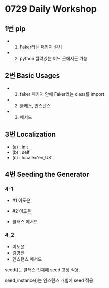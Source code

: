 # 0729 Daily Workshop

## 1번 pip

- 1) Faker라는 패키지 설치

- 2) python 깔려있는 어느 곳에서든 가능



## 2번 Basic Usages

- 1) faker 패키지 안에 Faker라는 class를 import
- 2) 클래스, 인스턴스
- 3) 메서드



## 3번 Localization

- (a) : init
- (b) : self
- (c) : locale='en_US'



## 4번 Seeding the Generator

### 4-1

- #1 이도윤
- #2 이도윤

-  클래스 메서드



### 4_2

- 이도윤
- 김영진
- 인스턴스 메서드

seed()는 클래스 전체에 seed 고정 적용.

seed_instance()는 인스턴스 개별에 seed 적용